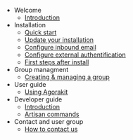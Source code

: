 - Welcome
    - [Introduction](/en/)
- Installation 
    - [Quick start](install.md)
    - [Update your installation](update.md)
    - [Configure inbound email](inbound_email.md)
    - [Configure external authentification](external_authentification.md)
    - [First steps after install](first_steps.md)
- Group managment
    - [Creating & managing a group](group.md)
- User guide
    - [Using Agorakit](usage.md)
- Developer guide
    - [Introduction](development.md)
    - [Artisan commands](artisan.md)
- Contact and user group
    - [How to contact us](contact.md)



<!--
        
        
        
    

    -->
